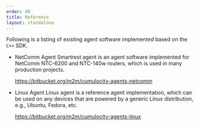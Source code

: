 ```yaml
---
order: 40
title: Reference
layout: standalone
---
```


Following is a listing of existing agent software implemented based on the `C++` SDK.
-   NetComm Agent
    Smartrest agent is an agent software implemented for NetComm NTC-6200 and NTC-140w routers, which is used in many production projects.
    
    <https://bitbucket.org/m2m/cumulocity-agents-netcomm>

-   Linux Agent
    Linux agent is a reference agent implementation, which can be used on any devices that are powered by a generic Linux distribution, e.g., Ubuntu, Fedora, etc.
    
    <https://bitbucket.org/m2m/cumulocity-agents-linux>